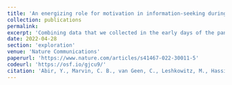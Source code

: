 ```yaml
---
title: 'An energizing role for motivation in information-seeking during the early phase of the COVID-19 pandemic'
collection: publications
permalink: 
excerpt: 'Combining data that we collected in the early days of the pandemic, computational modelling, and decades-old theory, we show that motivation has two roles in determining information-seeking. When COVID-19 suddenly become motivationally relevant, that change in motivation directed individuals to seek COVID-19-related information, but also energized the seeking of unrelated information. Our results challenge the view that human information-seeking is driven by an errative and maladaptive curiosity drive. Instead, we find that humans are rational in seeking information, be it celebritiy gossip or ways to keep ourselves safe from a novel pathogen.'
date: 2022-04-28
section: 'exploration'
venue: 'Nature Communications'
paperurl: 'https://www.nature.com/articles/s41467-022-30011-5'
codeurl: 'https://osf.io/gjcu9/'
citation: 'Abir, Y., Marvin, C. B., van Geen, C., Leshkowitz, M., Hassin, R. R., & Shohamy, D. (2022). An energizing role for motivation in information-seeking during the early phase of the COVID-19 pandemic. Nature Communications, 13(1), 1-10.'
---
```

